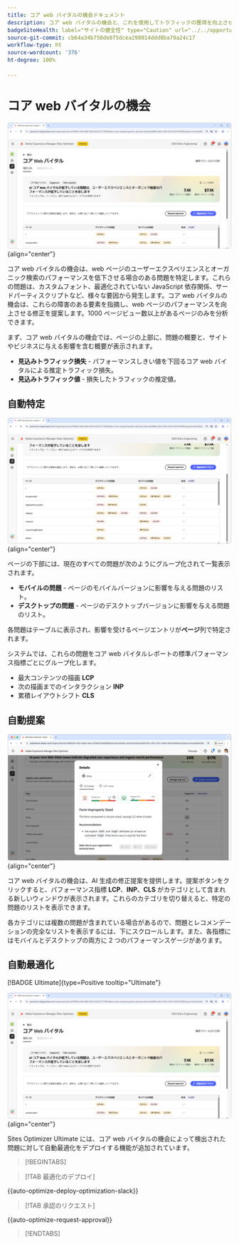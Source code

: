 ```yaml
---
title: コア web バイタルの機会ドキュメント
description: コア web バイタルの機会と、これを使用してトラフィックの獲得を向上させる方法について説明します。
badgeSiteHealth: label="サイトの健全性" type="Caution" url="../../opportunity-types/site-health.md" tooltip="サイトの健全性"
source-git-commit: cb64a34b758de8f5dcea298014ddd0ba79a24c17
workflow-type: ht
source-wordcount: '376'
ht-degree: 100%

---
```



# コア web バイタルの機会

![コア web バイタルの機会](./assets/core-web-vitals/hero.png){align="center"}

コア web バイタルの機会は、web ページのユーザーエクスペリエンスとオーガニック検索のパフォーマンスを低下させる場合のある問題を特定します。これらの問題は、カスタムフォント、最適化されていない JavaScript 依存関係、サードパーティスクリプトなど、様々な要因から発生します。コア web バイタルの機会は、これらの障害のある要素を指摘し、web ページのパフォーマンスを向上させる修正を提案します。1000 ページビュー数以上があるページのみを分析できます。

まず、コア web バイタルの機会では、ページの上部に、問題の概要と、サイトやビジネスに与える影響を含む概要が表示されます。

* **見込みトラフィック損失** - パフォーマンスしきい値を下回るコア web バイタルによる推定トラフィック損失。
* **見込みトラフィック値** - 損失したトラフィックの推定値。

## 自動特定

![コア web バイタルの自動特定](./assets/core-web-vitals/auto-identify.png){align="center"}

ページの下部には、現在のすべての問題が次のようにグループ化されて一覧表示されます。

* **モバイルの問題** - ページのモバイルバージョンに影響を与える問題のリスト。
* **デスクトップの問題** - ページのデスクトップバージョンに影響を与える問題のリスト。

各問題はテーブルに表示され、影響を受けるページエントリが&#x200B;**ページ**&#x200B;列で特定されます。

システムでは、これらの問題をコア web バイタルレポートの標準パフォーマンス指標ごとにグループ化します。

* 最大コンテンツの描画 **LCP**
* 次の描画までのインタラクション **INP**
* 累積レイアウトシフト **CLS**

## 自動提案

![コア web バイタルの機会の自動提案](./assets/core-web-vitals/auto-suggest.png){align="center"}

コア web バイタルの機会は、AI 生成の修正提案を提供します。提案ボタンをクリックすると、パフォーマンス指標 **LCP**、**INP**、**CLS** がカテゴリとして含まれる新しいウィンドウが表示されます。これらのカテゴリを切り替えると、特定の問題のリストを表示できます。

各カテゴリには複数の問題が含まれている場合があるので、問題とレコメンデーションの完全なリストを表示するには、下にスクロールします。また、各指標にはモバイルとデスクトップの両方に 2 つのパフォーマンスゲージがあります。

## 自動最適化

[!BADGE Ultimate]{type=Positive tooltip="Ultimate"}

![コア web バイタルの機会の自動最適化](./assets/core-web-vitals/auto-optimize.png){align="center"}

Sites Optimizer Ultimate には、コア web バイタルの機会によって検出された問題に対して自動最適化をデプロイする機能が追加されています。<!--- TBD-need more in-depth and opportunity specific information here. What does the auto-optimization do?-->

>[!BEGINTABS]

>[!TAB 最適化のデプロイ]

{{auto-optimize-deploy-optimization-slack}}

>[!TAB 承認のリクエスト]

{{auto-optimize-request-approval}}

>[!ENDTABS]

